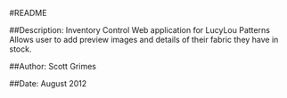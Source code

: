 #README

##Description:
Inventory Control Web application for LucyLou Patterns
Allows user to add preview images and details of their fabric they have in stock.

##Author: 
Scott Grimes

##Date: 
August 2012


